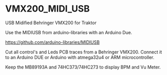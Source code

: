 # VMX200_MIDI_USB
USB Midified Behringer VMX200 for Traktor

Use the MIDIUSB from arduino-libraries with an Arduino Due.

https://github.com/arduino-libraries/MIDIUSB

Cut all control's and Leds PCB traces from a Behringer VMX200. Connect it to an Arduino DUE or Arduino with atmega32u4 or ARM microcontroller.

Keep the MB89193A and 74HC373/74HC273 to display BPM and Vu Meter.
